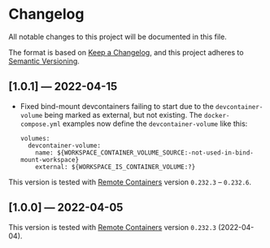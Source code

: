 # Changelog

All notable changes to this project will be documented in this file.

The format is based on [Keep a Changelog](https://keepachangelog.com/en/1.0.0/),
and this project adheres to [Semantic Versioning](https://semver.org/spec/v2.0.0.html).

## [1.0.1] — 2022-04-15

- Fixed bind-mount devcontainers failing to start due to the
  `devcontainer-volume` being marked as external, but not existing. The
  `docker-compose.yml` examples now define the `devcontainer-volume` like this:

  ```
  volumes:
    devcontainer-volume:
      name: ${WORKSPACE_CONTAINER_VOLUME_SOURCE:-not-used-in-bind-mount-workspace}
      external: ${WORKSPACE_IS_CONTAINER_VOLUME:?}
  ```

This version is tested with [Remote Containers] version `0.232.3` –
`0.232.6`.

## [1.0.0] — 2022-04-05

This version is tested with [Remote Containers] version `0.232.3` (2022-04-04).

[Remote Containers]: https://marketplace.visualstudio.com/items?itemName=ms-vscode-remote.remote-containers
